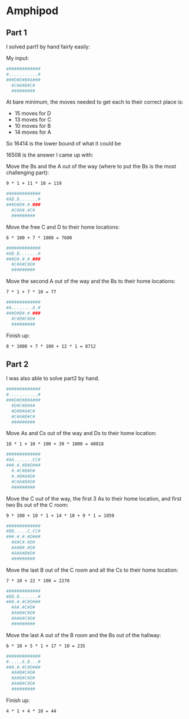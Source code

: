 # Amphipod

## Part 1

I solved part1 by hand fairly easily:

My input:

```bash
#############
#...........#
###D#D#B#A###
  #C#A#B#C#
  #########
```

At bare minimum, the moves needed to get each to their correct place is:

- 15 moves for D
- 13 moves for C
- 10 moves for B
- 14 moves for A

So 16414 is the lower bound of what it could be

16508 is the answer I came up with:

Move the Bs and the A out of the way (where to put the Bs is the most challenging part):

`9 * 1 + 11 * 10 = 119`

```bash
#############
#AB.B.......#
###D#D#.#.###
  #C#A#.#C#
  #########
```

Move the free C and D to their home locations:

`6 * 100 + 7 * 1000 = 7600`

```bash
#############
#AB.B.......#
###D#.#.#.###
  #C#A#C#D#
  #########
```

Move the second A out of the way and the Bs to their home locations:

`7 * 1 + 7 * 10 = 77`

```bash
#############
#A........A.#
###D#B#.#.###
  #C#B#C#D#
  #########
```

Finish up:

`8 * 1000 + 7 * 100 + 12 * 1 = 8712`

## Part 2

I was also able to solve part2 by hand.

```bash
#############
#...........#
###D#D#B#A###
  #D#C#B#A#
  #D#B#A#C#
  #C#A#B#C#
  #########
```

Move As and Cs out of the way and Ds to their home location:

`18 * 1 + 10 * 100 + 39 * 1000 = 40018`

```bash
#############
#AA.......CC#
###.#.#B#D###
  #.#C#B#D#
  #.#B#A#D#
  #C#A#B#D#
  #########
```

Move the C out of the way, the first 3 As to their home location, and first two Bs out of the C room:

`9 * 100 + 10 * 1 + 14 * 10 + 9 * 1 = 1059`

```bash
#############
#BB.....C.CC#
###.#.#.#D###
  #A#C#.#D#
  #A#B#.#D#
  #A#A#B#D#
  #########
```

Move the last B out of the C room and all the Cs to their home location:

`7 * 10 + 22 * 100 = 2270`

```bash
#############
#BB.B.......#
###.#.#C#D###
  #A#.#C#D#
  #A#B#C#D#
  #A#A#C#D#
  #########
```

Move the last A out of the B room and the Bs out of the hallway:

`6 * 10 + 5 * 1 + 17 * 10 = 235`

```bash
#############
#.....A.B...#
###.#.#C#D###
  #A#B#C#D#
  #A#B#C#D#
  #A#B#C#D#
  #########
```

Finish up:

`4 * 1 + 4 * 10 = 44`
